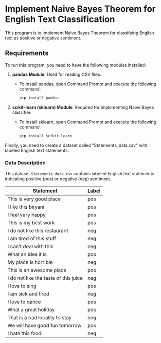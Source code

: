 # Implement Naive Bayes Theorem for English Text Classification

This program is to implement Naive Bayes Theorem for classifying English text as positive or negative sentiment.

## Requirements

To run this program, you need to have the following modules installed:

1. **pandas Module**: Used for reading CSV files.
   - To install pandas, open Command Prompt and execute the following command:
     ```bash
     pip install pandas
     ```

2. **scikit-learn (sklearn) Module**: Required for implementing Naive Bayes classifier.
   - To install sklearn, open Command Prompt and execute the following command:
     ```bash
     pip install scikit-learn
     ```

Finally, you need to create a dataset called "Statements_data.csv" with labeled English text statements.


### Data Description

This dataset `Statements_data.csv` contains labeled English text statements indicating positive (pos) or negative (neg) sentiment.

| Statement                                  | Label |
|--------------------------------------------|-------|
| This is very good place                   | pos   |
| I like this biryani                       | pos   |
| I feel very happy                         | pos   |
| This is my best work                      | pos   |
| I do not like this restaurant             | neg   |
| I am tired of this stuff                  | neg   |
| I can't deal with this                    | neg   |
| What an idea it is                        | pos   |
| My place is horrible                      | neg   |
| This is an awesome place                  | pos   |
| I do not like the taste of this juice     | neg   |
| I love to sing                            | pos   |
| I am sick and tired                       | neg   |
| I love to dance                           | pos   |
| What a great holiday                      | pos   |
| That is a bad locality to stay            | neg   |
| We will have good fun tomorrow            | pos   |
| I hate this food                          | neg   |


